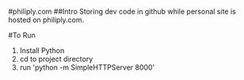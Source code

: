 #philiply.com
##Intro
Storing dev code in github while personal site is hosted on philiply.com.

#To Run
1. Install Python
2. cd to project directory
3. run 'python -m SimpleHTTPServer 8000'
